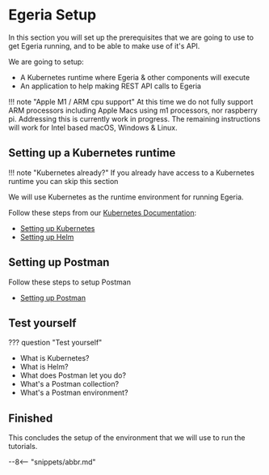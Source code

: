 <!-- SPDX-License-Identifier: CC-BY-4.0 -->
<!-- Copyright Contributors to the ODPi Egeria project 2021. -->

# Egeria Setup


In this section you will set up the prerequisites that we are going to use to get
Egeria running, and to be able to make use of it's API.

We are going to setup:

  * A Kubernetes runtime where Egeria & other components will execute
  * An application to help making REST API calls to Egeria

!!! note "Apple M1 / ARM cpu support"
    At this time we do not fully support ARM processors including Apple Macs using m1 processors, nor raspberry pi. Addressing this is currently
    work in progress. The remaining instructions will work for Intel based macOS, Windows & Linux.


## Setting up a Kubernetes runtime

!!! note "Kubernetes already?"
    If you already have access to a Kubernetes runtime you can skip this section

We will use Kubernetes as the runtime environment for running Egeria.

Follow these steps from our [Kubernetes Documentation](/egeria-docs/guides/operations/kubernetes):

  * [Setting up Kubernetes](/egeria-docs/guides/operations/kubernetes/k8s)
  * [Setting up Helm](/egeria-docs/guides/operations/kubernetes/helm)

## Setting up Postman

Follow these steps to setup Postman

  * [Setting up Postman](/egeria-docs/education/tutorials/postman-tutorial/overview)

## Test yourself

??? question "Test yourself"

* What is Kubernetes?
* What is Helm?
* What does Postman let you do?
* What's a Postman collection?
* What's a Postman environment?

## Finished

This concludes the setup of the environment that we will use to run the tutorials.

--8<-- "snippets/abbr.md"
